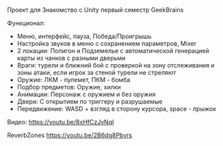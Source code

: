 Проект для Знакомство с Unity первый семестр GeekBrains

Функционал:
- Меню, интерфейс, пауза, Победа/Проигрышь
- Настройка звуков в меню с сохранением параметров, Mixer
- 2 локации: Полигон и Подземелье с автоматической генерацией карты из чанков с разными дверьми
- Враги: турели и ближний бой с проверкой на зону отслеживания и зоны атаки, если игрок за стеной турели не стреляют
- Оружие: ЛКМ - пулемет, ПКМ - бомба
- Подбор предметов: Оружие, хилки
- Анимации: Персонаж с оружием и без оружия
- Двери: С открытием по триггеру и разрушаемые
- Передвижение: WASD + взгляд в сторону курсора, space - прыжок

Видео:
https://youtu.be/8xHfCzJvNqI

ReverbZones
https://youtu.be/2B6dg8Pbvrs